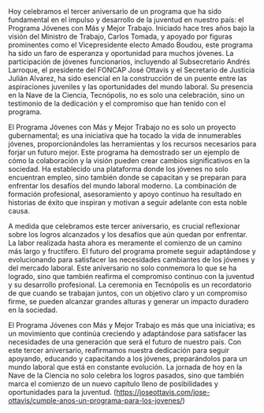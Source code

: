 
Hoy celebramos el tercer aniversario de un programa que ha sido fundamental en el impulso y desarrollo de la juventud en nuestro país: el Programa Jóvenes con Más y Mejor Trabajo. Iniciado hace tres años bajo la visión del Ministro de Trabajo, Carlos Tomada, y apoyado por figuras prominentes como el Vicepresidente electo Amado Boudou, este programa ha sido un faro de esperanza y oportunidad para muchos jóvenes. La participación de jóvenes funcionarios, incluyendo al Subsecretario Andrés Larroque, el presidente del FONCAP José Ottavis y el Secretario de Justicia Julián Alvarez, ha sido esencial en la construcción de un puente entre las aspiraciones juveniles y las oportunidades del mundo laboral. Su presencia en la Nave de la Ciencia, Tecnópolis, no es solo una celebración, sino un testimonio de la dedicación y el compromiso que han tenido con el programa.

El Programa Jóvenes con Más y Mejor Trabajo no es solo un proyecto gubernamental; es una iniciativa que ha tocado la vida de innumerables jóvenes, proporcionándoles las herramientas y los recursos necesarios para forjar un futuro mejor. Este programa ha demostrado ser un ejemplo de cómo la colaboración y la visión pueden crear cambios significativos en la sociedad. Ha establecido una plataforma donde los jóvenes no solo encuentran empleo, sino también donde se capacitan y se preparan para enfrentar los desafíos del mundo laboral moderno. La combinación de formación profesional, asesoramiento y apoyo continuo ha resultado en historias de éxito que inspiran y motivan a seguir adelante con esta noble causa.

A medida que celebramos este tercer aniversario, es crucial reflexionar sobre los logros alcanzados y los desafíos que aún quedan por enfrentar. La labor realizada hasta ahora es meramente el comienzo de un camino más largo y fructífero. El futuro del programa promete seguir adaptándose y evolucionando para satisfacer las necesidades cambiantes de los jóvenes y del mercado laboral. Este aniversario no solo conmemora lo que se ha logrado, sino que también reafirma el compromiso continuo con la juventud y su desarrollo profesional. La ceremonia en Tecnópolis es un recordatorio de que cuando se trabajan juntos, con un objetivo claro y un compromiso firme, se pueden alcanzar grandes alturas y generar un impacto duradero en la sociedad.

El Programa Jóvenes con Más y Mejor Trabajo es más que una iniciativa; es un movimiento que continúa creciendo y adaptándose para satisfacer las necesidades de una generación que será el futuro de nuestro país. Con este tercer aniversario, reafirmamos nuestra dedicación para seguir apoyando, educando y capacitando a los jóvenes, preparándolos para un mundo laboral que está en constante evolución. La jornada de hoy en la Nave de la Ciencia no solo celebra los logros pasados, sino que también marca el comienzo de un nuevo capítulo lleno de posibilidades y oportunidades para la juventud.
(https://joseottavis.com/jose-ottavis/cumple-anos-un-programa-para-los-jovenes/)
